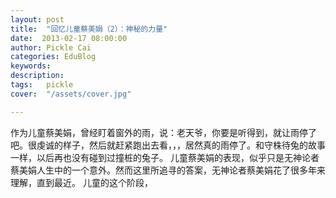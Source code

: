 ```yaml
---
layout: post  
title:  "回忆儿童蔡美娟（2）：神秘的力量"
date:  2013-02-17 08:00:00
author: Pickle Cai  
categories: EduBlog  
keywords: 
description:   
tags:	pickle   
cover:  "/assets/cover.jpg"  

---
```


 作为儿童蔡美娟，曾经盯着窗外的雨，说：老天爷，你要是听得到，就让雨停了吧。很虔诚的样子，然后就赶紧跑出去看，，，居然真的雨停了。和守株待兔的故事一样，以后再也没有碰到过撞桩的兔子。 儿童蔡美娟的表现，似乎只是无神论者蔡美娟人生中的一个意外。然而这里所追寻的答案，无神论者蔡美娟花了很多年来理解，直到最近。 儿童的这个阶段，				

		    
